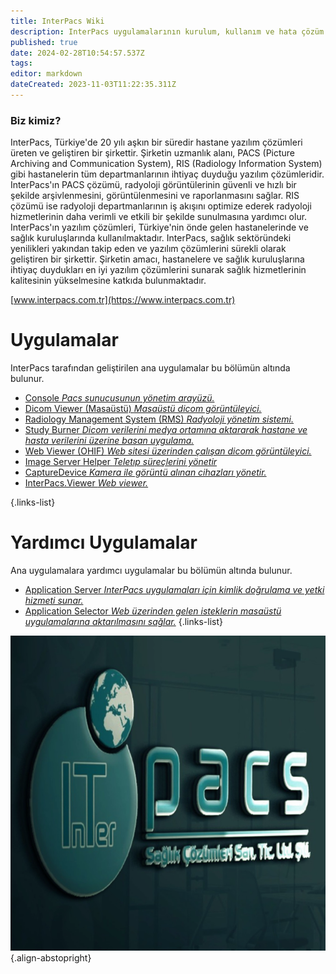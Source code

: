 ```yaml
---
title: InterPacs Wiki
description: InterPacs uygulamalarının kurulum, kullanım ve hata çözüm kılavuzları
published: true
date: 2024-02-28T10:54:57.537Z
tags: 
editor: markdown
dateCreated: 2023-11-03T11:22:35.311Z
---
```


### Biz kimiz?
InterPacs, Türkiye'de 20 yılı aşkın bir süredir hastane yazılım çözümleri üreten ve geliştiren bir şirkettir. Şirketin uzmanlık alanı, PACS (Picture Archiving and Communication System), RIS (Radiology Information System) gibi hastanelerin tüm departmanlarının ihtiyaç duyduğu yazılım çözümleridir.
InterPacs'ın PACS çözümü, radyoloji görüntülerinin güvenli ve hızlı bir şekilde arşivlenmesini, görüntülenmesini ve raporlanmasını sağlar. RIS çözümü ise radyoloji departmanlarının iş akışını optimize ederek radyoloji hizmetlerinin daha verimli ve etkili bir şekilde sunulmasına yardımcı olur. 
InterPacs'ın yazılım çözümleri, Türkiye'nin önde gelen hastanelerinde ve sağlık kuruluşlarında kullanılmaktadır. InterPacs, sağlık sektöründeki yenilikleri yakından takip eden ve yazılım çözümlerini sürekli olarak geliştiren bir şirkettir. Şirketin amacı, hastanelere ve sağlık kuruluşlarına ihtiyaç duydukları en iyi yazılım çözümlerini sunarak sağlık hizmetlerinin kalitesinin yükselmesine katkıda bulunmaktadır.

[www.interpacs.com.tr](https://www.interpacs.com.tr)

# Uygulamalar

InterPacs tarafından geliştirilen ana uygulamalar bu bölümün altında bulunur.

- [Console *Pacs sunucusunun yönetim arayüzü.*](/Uygulamalar/Console)
- [Dicom Viewer (Masaüstü) *Masaüstü dicom görüntüleyici.*](/Uygulamalar/DicomViewer)
- [Radiology Management System (RMS) *Radyoloji yönetim sistemi.*](/Uygulamalar/RMS)
- [Study Burner *Dicom verilerini medya ortamına aktararak hastane ve hasta verilerini üzerine basan uygulama.*](/Uygulamalar/StudyBurner)
- [Web Viewer (OHIF) *Web sitesi üzerinden çalışan dicom görüntüleyici.*](/Uygulamalar/WebViewerOHIF)
- [Image Server Helper *Teletıp süreçlerini yönetir*](/Uygulamalar/ImageServerHelper)
- [CaptureDevice *Kamera ile görüntü alınan cihazları yönetir.*](/Uygulamalar/CaptureDevice)
- [InterPacs.Viewer *Web viewer.*](/Uygulamalar/InterPacsViewer)

{.links-list}

# Yardımcı Uygulamalar

Ana uygulamalara yardımcı uygulamalar bu bölümün altında bulunur.

- [Application Server *InterPacs uygulamaları için kimlik doğrulama ve yetki hizmeti sunar.*](/Yardimci-Uygulamalar/AppServer)
- [Application Selector *Web üzerinden gelen isteklerin masaüstü uygulamalarına aktarılmasını sağlar.*](/Yardimci-Uygulamalar/AppSelector)
{.links-list}

![](/logo-alt.png){.align-abstopright}